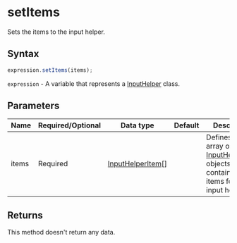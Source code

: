 # setItems

Sets the items to the input helper.

## Syntax

```javascript
expression.setItems(items);
```

`expression` - A variable that represents a [InputHelper](../InputHelper.md) class.

## Parameters

| **Name** | **Required/Optional** | **Data type** | **Default** | **Description** |
| ------------- | ------------- | ------------- | ------------- | ------------- |
| items | Required | [InputHelperItem](../../Enumeration/InputHelperItem.md)[] |  | Defines an array of the [InputHelperItem](../../Enumeration/InputHelperItem.md) objects which contain all the items for the input helper. |

## Returns

This method doesn't return any data.